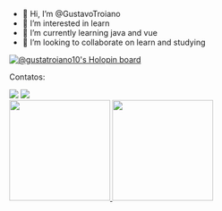 - 👋 Hi, I’m @GustavoTroiano
- 👀 I’m interested in learn
- 🌱 I’m currently learning java and vue
- 💞️ I’m looking to collaborate on learn and studying

<!---
GustavoTroiano/GustavoTroiano is a ✨ special ✨ repository because its `README.md` (this file) appears on your GitHub profile.
You can click the Preview link to take a look at your changes.
--->
[![@gustatroiano10's Holopin board](https://holopin.me/gustatroiano10)](https://holopin.io/@gustatroiano10)

Contatos:

<div>
<a href="https://www.instagram.com/gustavo_troiano10/" target="_blank"><img src="https://img.shields.io/badge/-Instagram-%23E4405F?style=for-the-badge&logo=instagram&logoColor=white" target="_blank"></a>
<a href="https://www.linkedin.com/in/gustavo-camargo-troiano-19285b234/" target="_blank"><img src="https://img.shields.io/badge/-LinkedIn-%230077B5?style=for-the-badge&logo=linkedin&logoColor=white" target="_blank"></a>   
</div>

<div>
<a href="https://github.com/GustavoTroiano">
<img height="180em" src="https://github-readme-stats.vercel.app/api/top-langs/?username=GustavoTroiano&layout=compact&langs_count=7&theme=dracula"/>
<img height="180em" src="https://github-readme-stats.vercel.app/api?username=GustavoTroiano&show_icons=true&theme=dracula&include_all_commits=true&count_private=true"/>
</div>
